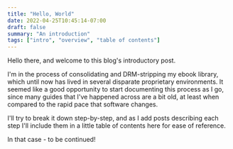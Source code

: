 ```yaml
---
title: "Hello, World"
date: 2022-04-25T10:45:14-07:00
draft: false
summary: "An introduction"
tags: ["intro", "overview", "table of contents"]
---
```


Hello there, and welcome to this blog's introductory post.

I'm in the process of consolidating and DRM-stripping my ebook library, which until now has lived in several disparate proprietary environments. It seemed like a good opportunity to start documenting this process as I go, since many guides that I've happened across are a bit old, at least when compared to the rapid pace that software changes.

I'll try to break it down step-by-step, and as I add posts describing each step I'll include them in a little table of contents here for ease of reference.

In that case - to be continued!
